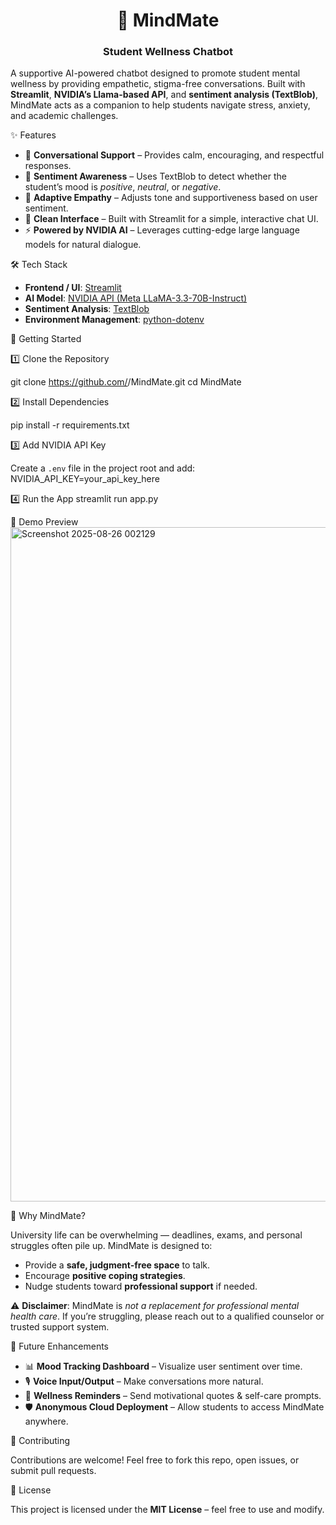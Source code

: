 <h1 align="center">🧠 <b>MindMate</b></h1>
<h3 align="center">Student Wellness Chatbot</h3>

A supportive AI-powered chatbot designed to promote student mental wellness by providing empathetic, stigma-free conversations. Built with **Streamlit**, **NVIDIA’s Llama-based API**, and **sentiment analysis (TextBlob)**, MindMate acts as a companion to help students navigate stress, anxiety, and academic challenges.

✨ Features

* 💬 **Conversational Support** – Provides calm, encouraging, and respectful responses.
* 🧾 **Sentiment Awareness** – Uses TextBlob to detect whether the student’s mood is *positive*, *neutral*, or *negative*.
* 🤝 **Adaptive Empathy** – Adjusts tone and supportiveness based on user sentiment.
* 🎨 **Clean Interface** – Built with Streamlit for a simple, interactive chat UI.
* ⚡ **Powered by NVIDIA AI** – Leverages cutting-edge large language models for natural dialogue.

🛠️ Tech Stack

* **Frontend / UI**: [Streamlit](https://streamlit.io/)
* **AI Model**: [NVIDIA API (Meta LLaMA-3.3-70B-Instruct)](https://build.nvidia.com/meta/llama-3_3-70b-instruct)
* **Sentiment Analysis**: [TextBlob](https://textblob.readthedocs.io/en/dev/)
* **Environment Management**: [python-dotenv](https://pypi.org/project/python-dotenv/)

🚀 Getting Started

1️⃣ Clone the Repository

git clone https://github.com/<your-username>/MindMate.git
cd MindMate

2️⃣ Install Dependencies

pip install -r requirements.txt

3️⃣ Add NVIDIA API Key

Create a `.env` file in the project root and add:
NVIDIA_API_KEY=your_api_key_here

4️⃣ Run the App
streamlit run app.py

📸 Demo Preview
<img width="1915" height="1079" alt="Screenshot 2025-08-26 002129" src="https://github.com/user-attachments/assets/5183b048-0dbd-4d0c-9754-ce160953992f" />

🤔 Why MindMate?

University life can be overwhelming — deadlines, exams, and personal struggles often pile up. MindMate is designed to:

* Provide a **safe, judgment-free space** to talk.
* Encourage **positive coping strategies**.
* Nudge students toward **professional support** if needed.

⚠️ **Disclaimer**: MindMate is *not a replacement for professional mental health care*. If you’re struggling, please reach out to a qualified counselor or trusted support system.

🌱 Future Enhancements

* 📊 **Mood Tracking Dashboard** – Visualize user sentiment over time.
* 🎙️ **Voice Input/Output** – Make conversations more natural.
* 🔔 **Wellness Reminders** – Send motivational quotes & self-care prompts.
* 🛡️ **Anonymous Cloud Deployment** – Allow students to access MindMate anywhere.

🤝 Contributing

Contributions are welcome! Feel free to fork this repo, open issues, or submit pull requests.

📄 License

This project is licensed under the **MIT License** – feel free to use and modify.

